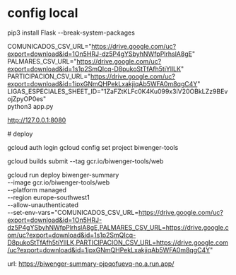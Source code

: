 # config local

pip3 install Flask --break-system-packages

COMUNICADOS_CSV_URL="https://drive.google.com/uc?export=download&id=1On5HRJ-dz5P4gYSbyhNWfpPlrhslA8gE" \
PALMARES_CSV_URL="https://drive.google.com/uc?export=download&id=1s1p2SmQIcq-D8pukoStTfAfh5tiYllLK" \
PARTICIPACION_CSV_URL="https://drive.google.com/uc?export=download&id=1ipxGNmQHPekLxakjiqAb5WFA0m8qgC4Y" \
LIGAS_ESPECIALES_SHEET_ID="1ZaFZtKLFc0K4Ku099x3iV20OBkLZz9BEvojZpyOP0es" \
python3 app.py

http://127.0.0.1:8080


# deploy

gcloud auth login
gcloud config set project biwenger-tools

gcloud builds submit --tag gcr.io/biwenger-tools/web

gcloud run deploy biwenger-summary \
  --image gcr.io/biwenger-tools/web \
  --platform managed \
  --region europe-southwest1 \
  --allow-unauthenticated \
  --set-env-vars="COMUNICADOS_CSV_URL=https://drive.google.com/uc?export=download&id=1On5HRJ-dz5P4gYSbyhNWfpPlrhslA8gE,PALMARES_CSV_URL=https://drive.google.com/uc?export=download&id=1s1p2SmQIcq-D8pukoStTfAfh5tiYllLK,PARTICIPACION_CSV_URL=https://drive.google.com/uc?export=download&id=1ipxGNmQHPekLxakjiqAb5WFA0m8qgC4Y"


url:
  https://biwenger-summary-pjpqofuevq-no.a.run.app/